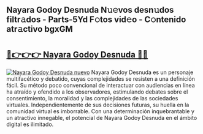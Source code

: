 ## Nayara Godoy Desnuda N𝚞𝚎vos desn𝚞dos filtr𝚊dos - Parts-5Yd F𝚘tos vid𝚎o - C𝚘ntenido atr𝚊ctivo bgxGM

# <h2><a href="http://mb0cq8.tromn.icu/?c=Nayara+Godoy+Desnuda">🔗👉👉👉 Nayara Godoy Desnuda 🔗🔗</a></h2>

[![Nayara Godoy Desnuda nuevo](https://i.imgur.com/pEAQMta.gif)](http://mb0cq8.tromn.icu/?c=Nayara+Godoy+Desnuda)
Nayara Godoy Desnuda es un personaje multifacético y debatido, cuyas complejidades se resisten a una definición fácil.  Su método poco convencional de interactuar con audiencias en línea ha atraído y ofendido a los observadores, estimulando debates sobre el consentimiento, la moralidad y las complejidades de las sociedades virtuales. Independientemente de sus decisiones futuras, su huella en la comunidad virtual es imborrable. Con una determinación inquebrantable y un atractivo innegable, el potencial de Nayara Godoy Desnuda en el ámbito digital es ilimitado.
